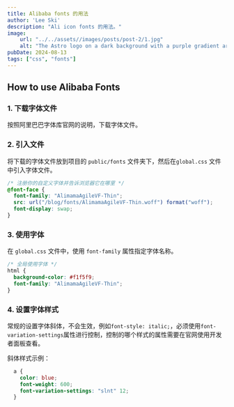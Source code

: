 ```yaml
---
title: Alibaba fonts 的用法
author: 'Lee Ski'
description: "Ali icon fonts 的用法。"
image:
    url: "../../assets//images/posts/post-2/1.jpg"
    alt: "The Astro logo on a dark background with a purple gradient arc."
pubDate: 2024-08-13
tags: ["css", "fonts"]
---
```


## How to use Alibaba Fonts

### 1. 下载字体文件

按照阿里巴巴字体库官网的说明，下载字体文件。

### 2. 引入文件

将下载的字体文件放到项目的 `public/fonts` 文件夹下，然后在`global.css` 文件中引入字体文件。

```css
/* 注册你的自定义字体并告诉浏览器它在哪里 */
@font-face {
  font-family: "AlimamaAgileVF-Thin";
  src: url("/blog/fonts/AlimamaAgileVF-Thin.woff") format("woff");
  font-display: swap;
}
```

### 3. 使用字体

在 `global.css` 文件中，使用 `font-family` 属性指定字体名称。

```css
/* 全局使用字体 */
html {
  background-color: #f1f5f9;
  font-family: "AlimamaAgileVF-Thin";
}
```

### 4. 设置字体样式

常规的设置字体斜体，不会生效，例如`font-style: italic;`，必须使用`font-variation-settings`属性进行控制，控制的哪个样式的属性需要在官网使用开发者面板查看。

斜体样式示例：

```css
  a {
    color: blue;
    font-weight: 600;
    font-variation-settings: "slnt" 12;
  }
```
